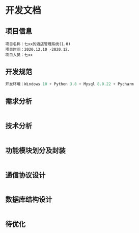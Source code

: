 # 开发文档

## 项目信息

```
项目名称：七xx的酒店管理系统(1.0)
项目时间：2020.12.10 -2020.12. 
项目人员：七xx

```

## 开发规范

```python
开发环境：Windows 10 + Python 3.8 + Mysql 8.0.22 + Pycharm
```





## 需求分析

```python

```

## 技术分析

```

```

## 功能模块划分及封装

```python

```

## 通信协议设计

```

```

## 数据库结构设计

```python

```

## 待优化

```python

```

